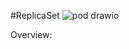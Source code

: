 #ReplicaSet
![pod drawio](https://github.com/jyotirraval/EKS-Training/assets/31502473/e55252f4-f760-4f69-895e-6459d5719c84)

Overview:
